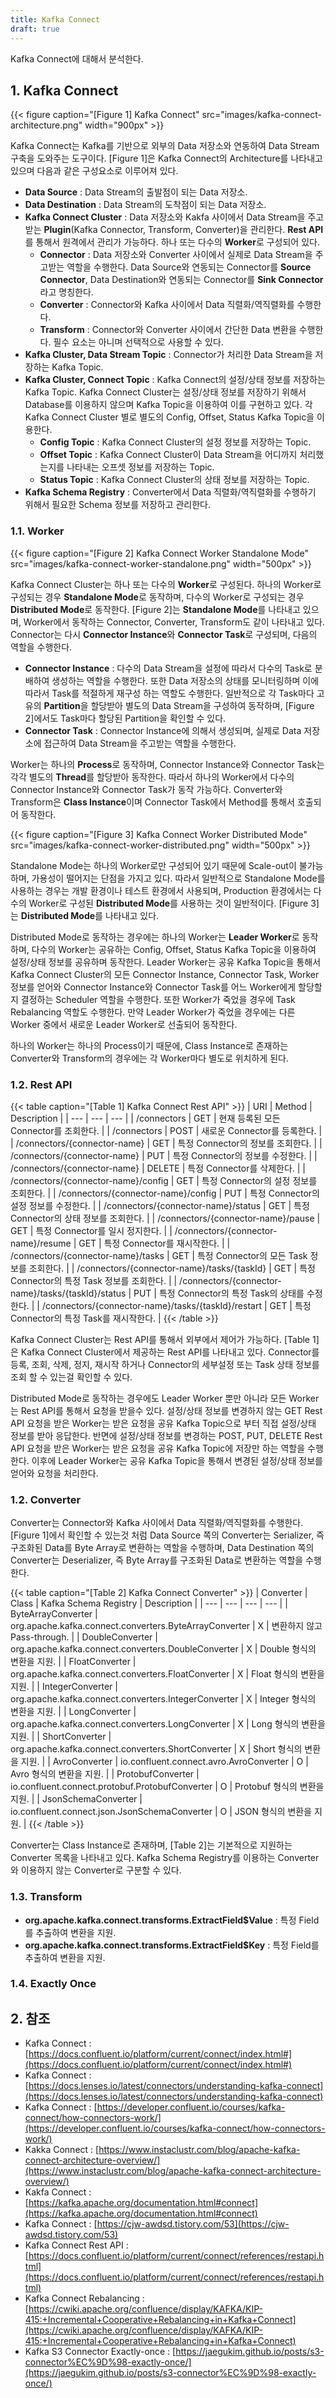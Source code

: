 ```yaml
---
title: Kafka Connect
draft: true
---
```


Kafka Connect에 대해서 분석한다.

## 1. Kafka Connect

{{< figure caption="[Figure 1] Kafka Connect" src="images/kafka-connect-architecture.png" width="900px" >}}

Kafka Connect는 Kafka를 기반으로 외부의 Data 저장소와 연동하여 Data Stream 구축을 도와주는 도구이다. [Figure 1]은 Kafka Connect의 Architecture를 나타내고 있으며 다음과 같은 구성요소로 이루어져 있다.

* **Data Source** : Data Stream의 출발점이 되는 Data 저장소.
* **Data Destination** : Data Stream의 도착점이 되는 Data 저장소.
* **Kafka Connect Cluster** : Data 저장소와 Kakfa 사이에서 Data Stream을 주고받는 **Plugin**(Kafka Connector, Transform, Converter)을 관리한다. **Rest API**를 통해서 원격에서 관리가 가능하다. 하나 또는 다수의 **Worker**로 구성되어 있다.
  * **Connector** : Data 저장소와 Converter 사이에서 실제로 Data Stream을 주고받는 역할을 수행한다. Data Source와 연동되는 Connector를 **Source Connector**, Data Destination와 연동되는 Connector를 **Sink Connector**라고 명칭한다.
  * **Converter** : Connector와 Kafka 사이에서 Data 직렬화/역직렬화를 수행한다.
  * **Transform** : Connector와 Converter 사이에서 간단한 Data 변환을 수행한다. 필수 요소는 아니며 선택적으로 사용할 수 있다.
* **Kafka Cluster, Data Stream Topic** : Connector가 처리한 Data Stream을 저장하는 Kafka Topic.
* **Kafka Cluster, Connect Topic** : Kafka Connect의 설정/상태 정보를 저장하는 Kafka Topic. Kafka Connect Cluster는 설정/상태 정보를 저장하기 위해서 Database를 이용하지 않으며 Kafka Topic을 이용하여 이를 구현하고 있다. 각 Kafka Connect Cluster 별로 별도의 Config, Offset, Status Kafka Topic을 이용한다.
  * **Config Topic** : Kafka Connect Cluster의 설정 정보를 저장하는 Topic.
  * **Offset Topic** : Kafka Connect Cluster이 Data Stream을 어디까지 처리했는지를 나타내는 오프셋 정보를 저장하는 Topic.
  * **Status Topic** : Kafka Connect Cluster의 상태 정보를 저장하는 Topic.
* **Kafka Schema Registry** : Converter에서 Data 직렬화/역직렬화를 수행하기 위해서 필요한 Schema 정보를 저장하고 관리한다.

### 1.1. Worker

{{< figure caption="[Figure 2] Kafka Connect Worker Standalone Mode" src="images/kafka-connect-worker-standalone.png" width="500px" >}}

Kafka Connect Cluster는 하나 또는 다수의 **Worker**로 구성된다. 하나의 Worker로 구성되는 경우 **Standalone Mode**로 동작하며, 다수의 Worker로 구성되는 경우 **Distributed Mode**로 동작한다. [Figure 2]는 **Standalone Mode**를 나타내고 있으며, Worker에서 동작하는 Connector, Converter, Transform도 같이 나타내고 있다. Connector는 다시 **Connector Instance**와 **Connector Task**로 구성되며, 다음의 역할을 수행한다.

* **Connector Instance** : 다수의 Data Stream을 설정에 따라서 다수의 Task로 분배하여 생성하는 역할을 수행한다. 또한 Data 저장소의 상태를 모니터링하며 이에 따라서 Task를 적절하게 재구성 하는 역할도 수행한다. 일반적으로 각 Task마다 고유의 **Partition**을 할당받아 별도의 Data Stream을 구성하여 동작하며, [Figure 2]에서도 Task마다 할당된 Partition을 확인할 수 있다.
* **Connector Task** : Connector Instance에 의해서 생성되며, 실제로 Data 저장소에 접근하여 Data Stream을 주고받는 역할을 수행한다.

Worker는 하나의 **Process**로 동작하며, Connector Instance와 Connector Task는 각각 별도의 **Thread**를 할당받아 동작한다. 따라서 하나의 Worker에서 다수의 Connector Instance와 Connector Task가 동작 가능하다. Converter와 Transform은 **Class Instance**이며 Connector Task에서 Method를 통해서 호출되어 동작한다.

{{< figure caption="[Figure 3] Kafka Connect Worker Distributed Mode" src="images/kafka-connect-worker-distributed.png" width="500px" >}}

Standalone Mode는 하나의 Worker로만 구성되어 있기 때문에 Scale-out이 불가능하며, 가용성이 떨어지는 단점을 가지고 있다. 따라서 일반적으로 Standalone Mode를 사용하는 경우는 개발 환경이나 테스트 환경에서 사용되며, Production 환경에서는 다수의 Worker로 구성된 **Distributed Mode**를 사용하는 것이 일반적이다. [Figure 3]는 **Distributed Mode**를 나타내고 있다.

Distributed Mode로 동작하는 경우에는 하나의 Worker는 **Leader Worker**로 동작하며, 다수의 Worker는 공유하는 Config, Offset, Status Kafka Topic을 이용하여 설정/상태 정보를 공유하며 동작한다. Leader Worker는 공유 Kafka Topic을 통해서 Kafka Connect Cluster의 모든 Connector Instance, Connector Task, Worker 정보를 얻어와 Connector Instance와 Connector Task를 어느 Worker에게 할당할지 결정하는 Scheduler 역할을 수행한다. 또한 Worker가 죽었을 경우에 Task Rebalancing 역할도 수행한다. 만약 Leader Worker가 죽었을 경우에는 다른 Worker 중에서 새로운 Leader Worker로 선출되어 동작한다.

하나의 Worker는 하나의 Process이기 때문에, Class Instance로 존재하는 Converter와 Transform의 경우에는 각 Worker마다 별도로 위치하게 된다.

### 1.2. Rest API

{{< table caption="[Table 1] Kafka Connect Rest API" >}}
| URI | Method | Description |
| --- | --- | --- |
| /connectors | GET | 현재 등록된 모든 Connector를 조회한다. |
| /connectors | POST | 새로운 Connector를 등록한다. |
| /connectors/{connector-name} | GET | 특정 Connector의 정보를 조회한다. |
| /connectors/{connector-name} | PUT | 특정 Connector의 정보를 수정한다. |
| /connectors/{connector-name} | DELETE | 특정 Connector를 삭제한다. |
| /connectors/{connector-name}/config | GET | 특정 Connector의 설정 정보를 조회한다. |
| /connectors/{connector-name}/config | PUT | 특정 Connector의 설정 정보를 수정한다. |
| /connectors/{connector-name}/status | GET | 특정 Connector의 상태 정보를 조회한다. |
| /connectors/{connector-name}/pause | GET | 특정 Connector를 일시 정지한다. |
| /connectors/{connector-name}/resume | GET | 특정 Connector를 재시작한다. |
| /connectors/{connector-name}/tasks | GET | 특정 Connector의 모든 Task 정보를 조회한다. |
| /connectors/{connector-name}/tasks/{taskId} | GET | 특정 Connector의 특정 Task 정보를 조회한다. |
| /connectors/{connector-name}/tasks/{taskId}/status | PUT | 특정 Connector의 특정 Task의 상태를 수정한다. |
| /connectors/{connector-name}/tasks/{taskId}/restart | GET | 특정 Connector의 특정 Task를 재시작한다. |
{{< /table >}}

Kafka Connect Cluster는 Rest API를 통해서 외부에서 제어가 가능하다. [Table 1]은 Kafka Connect Cluster에서 제공하는 Rest API를 나타내고 있다. Connector를 등록, 조회, 삭제, 정지, 재시작 하거나 Connector의 세부설정 또는 Task 상태 정보를 조회 할 수 있는걸 확인할 수 있다.

Distributed Mode로 동작하는 경우에도 Leader Worker 뿐만 아니라 모든 Worker는 Rest API를 통해서 요청을 받을수 있다. 설정/상태 정보를 변경하지 않는 GET Rest API 요청을 받은 Worker는 받은 요청을 공유 Kafka Topic으로 부터 직접 설정/상태 정보를 받아 응답한다. 반면에 설정/상태 정보를 변경하는 POST, PUT, DELETE Rest API 요청을 받은 Worker는 받은 요청을 공유 Kafka Topic에 저장만 하는 역할을 수행한다. 이후에 Leader Worker는 공유 Kafka Topic을 통해서 변경된 설정/상태 정보를 얻어와 요청을 처리한다.

### 1.2. Converter

Converter는 Connector와 Kafka 사이에서 Data 직렬화/역직렬화를 수행한다. [Figure 1]에서 확인할 수 있는것 처럼 Data Source 쪽의 Converter는 Serializer, 즉 구조화된 Data를 Byte Array로 변환하는 역할을 수행하며, Data Destination 쪽의 Converter는 Deserializer, 즉 Byte Array를 구조화된 Data로 변환하는 역할을 수행한다.

{{< table caption="[Table 2] Kafka Connect Converter" >}}
| Converter | Class | Kafka Schema Registry | Description |
| --- | --- | --- | --- |
| ByteArrayConverter | org.apache.kafka.connect.converters.ByteArrayConverter | X | 변환하지 않고 Pass-through. |
| DoubleConverter | org.apache.kafka.connect.converters.DoubleConverter | X | Double 형식의 변환을 지원. |
| FloatConverter | org.apache.kafka.connect.converters.FloatConverter | X | Float 형식의 변환을 지원. |
| IntegerConverter | org.apache.kafka.connect.converters.IntegerConverter | X | Integer 형식의 변환을 지원. |
| LongConverter | org.apache.kafka.connect.converters.LongConverter | X | Long 형식의 변환을 지원. |
| ShortConverter | org.apache.kafka.connect.converters.ShortConverter | X | Short 형식의 변환을 지원. |
| AvroConverter | io.confluent.connect.avro.AvroConverter | O | Avro 형식의 변환을 지원. |
| ProtobufConverter | io.confluent.connect.protobuf.ProtobufConverter | O | Protobuf 형식의 변환을 지원. |
| JsonSchemaConverter | io.confluent.connect.json.JsonSchemaConverter | O | JSON 형식의 변환을 지원. |
{{< /table >}}

Converter는 Class Instance로 존재하며, [Table 2]는 기본적으로 지원하는 Converter 목록을 나타내고 있다. Kafka Schema Registry를 이용하는 Converter와 이용하지 않는 Converter로 구분할 수 있다.

### 1.3. Transform

* **org.apache.kafka.connect.transforms.ExtractField$Value** : 특정 Field를 추출하여 변환을 지원.
* **org.apache.kafka.connect.transforms.ExtractField$Key** : 특정 Field를 추출하여 변환을 지원.

### 1.4. Exactly Once

## 2. 참조

* Kafka Connect : [https://docs.confluent.io/platform/current/connect/index.html#](https://docs.confluent.io/platform/current/connect/index.html#)
* Kafka Connect : [https://docs.lenses.io/latest/connectors/understanding-kafka-connect](https://docs.lenses.io/latest/connectors/understanding-kafka-connect)
* Kafka Connect : [https://developer.confluent.io/courses/kafka-connect/how-connectors-work/](https://developer.confluent.io/courses/kafka-connect/how-connectors-work/)
* Kakka Connect : [https://www.instaclustr.com/blog/apache-kafka-connect-architecture-overview/](https://www.instaclustr.com/blog/apache-kafka-connect-architecture-overview/)
* Kakfa Connect : [https://kafka.apache.org/documentation.html#connect](https://kafka.apache.org/documentation.html#connect)
* Kafka Connect : [https://cjw-awdsd.tistory.com/53](https://cjw-awdsd.tistory.com/53)
* Kafka Connect Rest API : [https://docs.confluent.io/platform/current/connect/references/restapi.html](https://docs.confluent.io/platform/current/connect/references/restapi.html)
* Kafka Connect Rebalancing : [https://cwiki.apache.org/confluence/display/KAFKA/KIP-415:+Incremental+Cooperative+Rebalancing+in+Kafka+Connect](https://cwiki.apache.org/confluence/display/KAFKA/KIP-415:+Incremental+Cooperative+Rebalancing+in+Kafka+Connect)
* Kafka S3 Connector Exactly-once : [https://jaegukim.github.io/posts/s3-connector%EC%9D%98-exactly-once/](https://jaegukim.github.io/posts/s3-connector%EC%9D%98-exactly-once/)